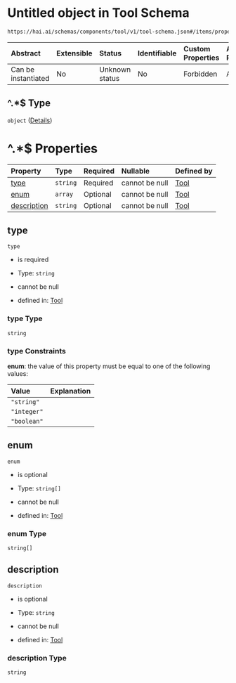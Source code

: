 # Untitled object in Tool Schema

```txt
https://hai.ai/schemas/components/tool/v1/tool-schema.json#/items/properties/function/properties/parameters/properties/properties/patternProperties/^.*$
```



| Abstract            | Extensible | Status         | Identifiable | Custom Properties | Additional Properties | Access Restrictions | Defined In                                                                                                              |
| :------------------ | :--------- | :------------- | :----------- | :---------------- | :-------------------- | :------------------ | :---------------------------------------------------------------------------------------------------------------------- |
| Can be instantiated | No         | Unknown status | No           | Forbidden         | Allowed               | none                | [tool.schema.json\*](../../https:/hai.ai/schemas/=./schemas/components/tool/v1/tool.schema.json "open original schema") |

## ^.\*$ Type

`object` ([Details](tool-items-properties-function-properties-parameters-properties-properties-patternproperties-.md))

# ^.\*$ Properties

| Property                    | Type     | Required | Nullable       | Defined by                                                                                                                                                                                                                                                                                                        |
| :-------------------------- | :------- | :------- | :------------- | :---------------------------------------------------------------------------------------------------------------------------------------------------------------------------------------------------------------------------------------------------------------------------------------------------------------- |
| [type](#type)               | `string` | Required | cannot be null | [Tool](tool-items-properties-function-properties-parameters-properties-properties-patternproperties--properties-type.md "https://hai.ai/schemas/components/tool/v1/tool-schema.json#/items/properties/function/properties/parameters/properties/properties/patternProperties/^.*$/properties/type")               |
| [enum](#enum)               | `array`  | Optional | cannot be null | [Tool](tool-items-properties-function-properties-parameters-properties-properties-patternproperties--properties-enum.md "https://hai.ai/schemas/components/tool/v1/tool-schema.json#/items/properties/function/properties/parameters/properties/properties/patternProperties/^.*$/properties/enum")               |
| [description](#description) | `string` | Optional | cannot be null | [Tool](tool-items-properties-function-properties-parameters-properties-properties-patternproperties--properties-description.md "https://hai.ai/schemas/components/tool/v1/tool-schema.json#/items/properties/function/properties/parameters/properties/properties/patternProperties/^.*$/properties/description") |

## type



`type`

* is required

* Type: `string`

* cannot be null

* defined in: [Tool](tool-items-properties-function-properties-parameters-properties-properties-patternproperties--properties-type.md "https://hai.ai/schemas/components/tool/v1/tool-schema.json#/items/properties/function/properties/parameters/properties/properties/patternProperties/^.*$/properties/type")

### type Type

`string`

### type Constraints

**enum**: the value of this property must be equal to one of the following values:

| Value       | Explanation |
| :---------- | :---------- |
| `"string"`  |             |
| `"integer"` |             |
| `"boolean"` |             |

## enum



`enum`

* is optional

* Type: `string[]`

* cannot be null

* defined in: [Tool](tool-items-properties-function-properties-parameters-properties-properties-patternproperties--properties-enum.md "https://hai.ai/schemas/components/tool/v1/tool-schema.json#/items/properties/function/properties/parameters/properties/properties/patternProperties/^.*$/properties/enum")

### enum Type

`string[]`

## description



`description`

* is optional

* Type: `string`

* cannot be null

* defined in: [Tool](tool-items-properties-function-properties-parameters-properties-properties-patternproperties--properties-description.md "https://hai.ai/schemas/components/tool/v1/tool-schema.json#/items/properties/function/properties/parameters/properties/properties/patternProperties/^.*$/properties/description")

### description Type

`string`
